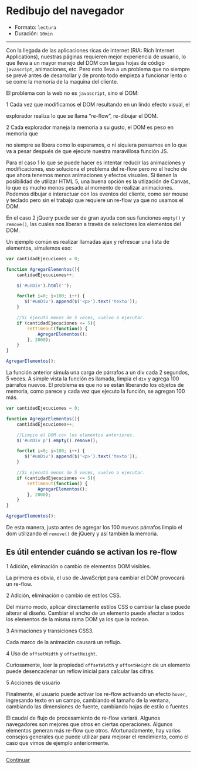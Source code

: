 # Redibujo del navegador

* Formato: `lectura`
* Duración: `10min`

***

Con la llegada de las aplicaciones ricas de internet (RIA: Rich Internet
Applications), nuestras páginas requieren mejor experiencia de usuario, lo que
lleva a un mayor manejo del DOM con largas hojas de código `javascript`,
animaciones, etc. Pero esto lleva a un problema que no siempre se prevé antes
de desarrollar y de pronto todo empieza a funcionar lento o se come la memoria
de la maquina del cliente.

El problema con la web no es `javascript`, sino el DOM:

1 Cada vez que modificamos el DOM resultando en un lindo efecto visual, el

explorador realiza lo que se llama “re-flow”, re-dibujar el DOM.

2 Cada explorador maneja la memoria a su gusto, el DOM es peso en memoria que

no siempre se libera como lo esperamos, o ni siquiera pensamos en lo que va a
pesar después de que ejecute nuestra maravillosa función JS.

Para el caso 1 lo que se puede hacer es intentar reducir las animaciones y
modificaciones, eso soluciona el problema del re-flow pero no el hecho de que
ahora tenemos menos animaciones y efectos visuales. Si tienen la posibilidad
de utilizar HTML 5, una buena opción es la utlización de Canvas, lo que es
mucho menos pesado al momento de realizar animaciones. Podemos dibujar e
interactuar con los eventos del cliente, como ser mouse y teclado pero sin el
trabajo que requiere un re-flow ya que no usamos el DOM.

En el caso 2 jQuery puede ser de gran ayuda con sus funciones `empty()` y
`remove()`, las cuales nos liberan a través de selectores los elementos del
DOM.

Un ejemplo común es realizar llamadas ajax y refrescar una lista de elementos,
simulemos eso:

```javascript
var cantidadEjecuciones = 0;

function AgregarElementos(){
    cantidadEjecuciones++;

    $('#unDiv').html('');

    for(let i=0; i<100; i++) {
       $('#unDiv').append($('<p>').text('texto'));
    }

    //Si ejecutó menos de 5 veces, vuelvo a ejecutar.
    if (cantidadEjecuciones <= 5){
        setTimeout(function() {
            AgregarElementos();
        }, 2000);
    }
}

AgregarElementos();
```

La función anterior simula una carga de párrafos a un div cada 2 segundos, 5
veces. A simple vista la función es llamada, limpia el `div` y agrega 100
párrafos nuevos. El problema es que no se están liberando los objetos de
memoria, como parece y cada vez que ejecuto la función, se agregan 100 más.

```javascript
var cantidadEjecuciones = 0;

function AgregarElementos(){
    cantidadEjecuciones++;

    //Limpio el DOM con los elementos anteriores.
    $('#unDiv p').empty().remove();

    for(let i=0; i<100; i++) {
       $('#unDiv').append($('<p>').text('texto'));
    }

    //Si ejecutó menos de 5 veces, vuelvo a ejecutar.
    if (cantidadEjecuciones <= 5){
        setTimeout(function() {
            AgregarElementos();
        }, 2000);
    }
}

AgregarElementos();
```

De esta manera, justo antes de agregar los 100 nuevos párrafos limpio el dom
utilizando el `remove()` de jQuery y así también la memoria.

## Es útil entender cuándo se activan los re-flow

1 Adición, eliminación o cambio de elementos DOM visibles.

La primera es obvia, el uso de JavaScript para cambiar el DOM provocará un
re-flow.

2 Adición, eliminación o cambio de estilos CSS.

Del mismo modo, aplicar directamente estilos CSS o cambiar la clase puede
alterar el diseño. Cambiar el ancho de un elemento puede afectar a todos los
elementos de la misma rama DOM ya los que la rodean.

3 Animaciones y transiciones CSS3.

Cada marco de la animación causará un reflujo.

4 Uso de `offsetWidth` y `offsetHeight`.

Curiosamente, leer la propiedad `offsetWidth` y `offsetHeight` de un elemento
puede desencadenar un reflow inicial para calcular las cifras.

5 Acciones de usuario

Finalmente, el usuario puede activar los re-flow activando un efecto `hover`,
ingresando texto en un campo, cambiando el tamaño de la ventana, cambiando las
dimensiones de fuente, cambiando hojas de estilo o fuentes.

El caudal de flujo de procesamiento de re-flow variará. Algunos navegadores
son mejores que otros en ciertas operaciones. Algunos elementos generan más
re-flow que otros. Afortunadamente, hay varios consejos generales que puede
utilizar para mejorar el rendimiento, como el caso que vimos de ejemplo
anteriormente.

***

[Continuar](03-exercises.md)
